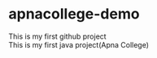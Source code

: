 # apnacollege-demo
This  is my first  github project
<br>
This is my first  java project(Apna College)

